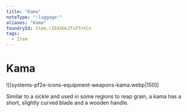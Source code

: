 ```yaml
---
title: "Kama"
noteType: ":luggage:"
aliases: "Kama"
foundryId: Item.rIE8XbkJTsFTnYCn
tags:
  - Item
---
```


# Kama
![[systems-pf2e-icons-equipment-weapons-kama.webp|150]]

Similar to a sickle and used in some regions to reap grain, a kama has a short, slightly curved blade and a wooden handle.
